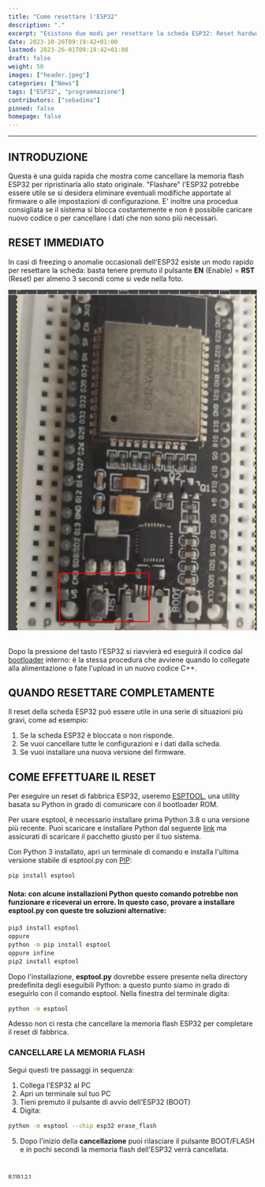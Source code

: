 ```yaml
---
title: "Come resettare l'ESP32"
description: "."
excerpt: "Esistono due modi per resettare la scheda ESP32: Reset hardware: Tenere premuto il pulsante RESET per almeno 3 secondi. Reset software: Utilizzare il bootloader..."
date: 2023-10-26T09:19:42+01:00
lastmod: 2023-26-01T09:19:42+01:00
draft: false
weight: 50
images: ["header.jpeg"]
categories: ["News"]
tags: ["ESP32", "programmazione"]
contributors: ["sebadima"]
pinned: false
homepage: false
---
```

<!--
https://randomnerdtutorials.com/esp32-erase-flash-memory/
-->



<hr>

## INTRODUZIONE
Questa è una guida rapida che mostra come cancellare la memoria flash ESP32 per ripristinarla allo stato originale. "Flashare" l'ESP32 potrebbe essere utile se si desidera eliminare eventuali modifiche apportate al firmware o alle impostazioni di configurazione. E' inoltre una procedua consigliata se il sistema si blocca costantemente e non è possibile caricare nuovo codice o  per cancellare i dati che non sono più necessari.

## RESET IMMEDIATO
In casi di freezing o anomalie occasionali dell'ESP32 esiste un modo rapido per resettare la scheda: basta tenere premuto il pulsante **EN** (Enable) = **RST** (Reset) per almeno 3 secondi come si vede nella foto.

<img width="800" class="x figure-img img-fluid lazyload blur-up" src="images/102.png" alt="il tasto di reset hardware della sheda ESP32">

<br>
<br>

Dopo la pressione del tasto l'ESP32 si riavvierà ed eseguirà il codice dal <a href="https://docs.espressif.com/projects/esp-idf/en/latest/esp32/api-guides/bootloader.html" target="_blank" rel="noopener">bootloader</a> interno: è la stessa procedura che avviene quando lo collegate alla alimentazione o fate l'upload in un nuovo codice C++.

## QUANDO RESETTARE COMPLETAMENTE
Il reset della scheda ESP32 può essere utile in una serie di situazioni più gravi, come ad esempio:

1. Se la scheda ESP32 è bloccata o non risponde.
2. Se vuoi cancellare tutte le configurazioni e i dati dalla scheda.
3. Se vuoi installare una nuova versione del firmware.

## COME EFFETTUARE IL RESET
Per eseguire un reset di fabbrica ESP32, useremo <a href="https://github.com/espressif/esptool" target="_blank" rel="noopener">ESPTOOL</a>, una utility basata su Python in grado di comunicare con il bootloader ROM.

Per usare esptool, è necessario installare prima Python 3.8 o una versione più recente. Puoi scaricare e installare Python dal seguente <a href="https://www.python.org/downloads/" target="_blank" rel="noopener">link</a> ma assicurati di scaricare il pacchetto giusto per il tuo sistema.

Con Python 3 installato, apri un terminale di comando e installa l'ultima versione stabile di esptool.py con <a href="https://pip.pypa.io/en/stable/" target="_blank" rel="noopener">PIP</a>:

```bash
pip install esptool
```
#### Nota: con alcune installazioni Python questo comando potrebbe non funzionare e riceverai un errore. In questo caso, provare a installare esptool.py con queste tre soluzioni alternative:

```bash
pip3 install esptool
oppure
python -m pip install esptool
oppure infine
pip2 install esptool
```

Dopo l'installazione, **esptool.py** dovrebbe essere presente nella directory predefinita degli eseguibili Python: a questo punto siamo in grado di eseguirlo con il comando esptool. Nella finestra del terminale digita:

```bash
python -m esptool
```

Adesso non ci resta che cancellare la memoria flash ESP32 per completare il reset di fabbrica. 

### CANCELLARE LA MEMORIA FLASH
Segui questi tre passaggi in sequenza:

1. Collega l'ESP32 al PC
2. Apri un terminale sul tuo PC
3. Tieni premuto il pulsante di avvio dell'ESP32 (BOOT)
4. Digita:

```bash
python -m esptool --chip esp32 erase_flash
```

5. Dopo l'inizio della **cancellazione** puoi rilasciare il pulsante BOOT/FLASH e in pochi secondi la memoria flash dell'ESP32 verrà cancellata. 



<br>
<p style="font-size: 0.75em;">R.119.1.2.1</p>
<br>